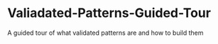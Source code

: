 # Valiadated-Patterns-Guided-Tour
A guided tour of what validated patterns are and how to build them
